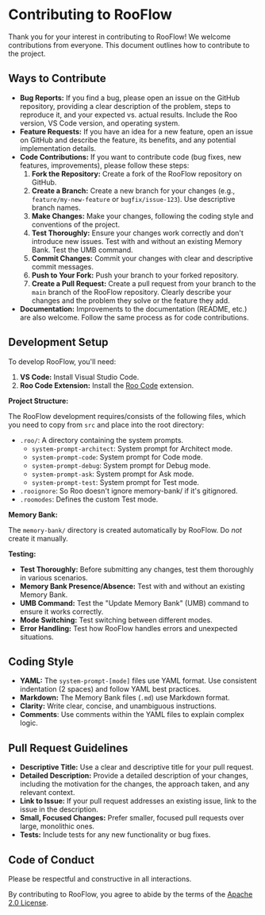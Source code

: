# Contributing to RooFlow

Thank you for your interest in contributing to RooFlow! We welcome contributions from everyone. This document outlines how to contribute to the project.

## Ways to Contribute

* **Bug Reports:** If you find a bug, please open an issue on the GitHub repository, providing a clear description of the problem, steps to reproduce it, and your expected vs. actual results. Include the Roo version, VS Code version, and operating system.
* **Feature Requests:** If you have an idea for a new feature, open an issue on GitHub and describe the feature, its benefits, and any potential implementation details.
* **Code Contributions:** If you want to contribute code (bug fixes, new features, improvements), please follow these steps:
  1. **Fork the Repository:** Create a fork of the RooFlow repository on GitHub.
  2.  **Create a Branch:** Create a new branch for your changes (e.g., `feature/my-new-feature` or `bugfix/issue-123`). Use descriptive branch names.
  3. **Make Changes:** Make your changes, following the coding style and conventions of the project.
  4. **Test Thoroughly:** Ensure your changes work correctly and don't introduce new issues. Test with and without an existing Memory Bank. Test the UMB command.
  5. **Commit Changes:** Commit your changes with clear and descriptive commit messages.
  6. **Push to Your Fork:** Push your branch to your forked repository.
  7. **Create a Pull Request:** Create a pull request from your branch to the `main` branch of the RooFlow repository. Clearly describe your changes and the problem they solve or the feature they add.
* **Documentation:** Improvements to the documentation (README, etc.) are also welcome. Follow the same process as for code contributions.

## Development Setup

To develop RooFlow, you'll need:

1. **VS Code:** Install Visual Studio Code.
2. **Roo Code Extension:** Install the [Roo Code](https://marketplace.visualstudio.com/items?itemName=RooVeterinaryInc.roo-cline) extension.

**Project Structure:**

The RooFlow development requires/consists of the following files, which you need to copy from `src` and place into the root directory:

* `.roo/`: A directory containing the system prompts.
  * `system-prompt-architect`: System prompt for Architect mode.
  * `system-prompt-code`: System prompt for Code mode.
  * `system-prompt-debug`: System prompt for Debug mode.
  * `system-prompt-ask`: System prompt for Ask mode.
  * `system-prompt-test`: System prompt for Test mode.
* `.rooignore`: So Roo doesn't ignore memory-bank/ if it's gitignored.
* `.roomodes`: Defines the custom Test mode.

**Memory Bank:**

The `memory-bank/` directory is created automatically by RooFlow. Do *not* create it manually.

**Testing:**

* **Test Thoroughly:** Before submitting any changes, test them thoroughly in various scenarios.
* **Memory Bank Presence/Absence:** Test with and without an existing Memory Bank.
* **UMB Command:** Test the "Update Memory Bank" (UMB) command to ensure it works correctly.
* **Mode Switching:** Test switching between different modes.
* **Error Handling:** Test how RooFlow handles errors and unexpected situations.

## Coding Style

* **YAML:** The `system-prompt-[mode]` files use YAML format. Use consistent indentation (2 spaces) and follow YAML best practices.
* **Markdown:** The Memory Bank files (`.md`) use Markdown format.
* **Clarity:** Write clear, concise, and unambiguous instructions.
* **Comments**: Use comments within the YAML files to explain complex logic.

## Pull Request Guidelines

* **Descriptive Title:** Use a clear and descriptive title for your pull request.
* **Detailed Description:** Provide a detailed description of your changes, including the motivation for the changes, the approach taken, and any relevant context.
* **Link to Issue:** If your pull request addresses an existing issue, link to the issue in the description.
* **Small, Focused Changes:** Prefer smaller, focused pull requests over large, monolithic ones.
* **Tests:** Include tests for any new functionality or bug fixes.

## Code of Conduct

Please be respectful and constructive in all interactions.

By contributing to RooFlow, you agree to abide by the terms of the [Apache 2.0 License](LICENSE).
